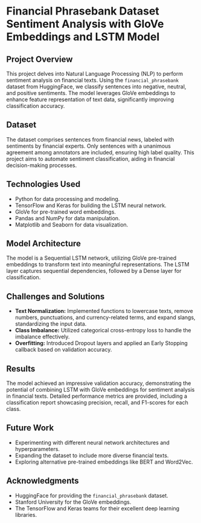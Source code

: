 # Financial Phrasebank Dataset Sentiment Analysis with GloVe Embeddings and LSTM Model

## Project Overview
This project delves into Natural Language Processing (NLP) to perform sentiment analysis on financial texts. Using the `financial_phrasebank` dataset from HuggingFace, we classify sentences into negative, neutral, and positive sentiments. The model leverages GloVe embeddings to enhance feature representation of text data, significantly improving classification accuracy.

## Dataset
The dataset comprises sentences from financial news, labeled with sentiments by financial experts. Only sentences with a unanimous agreement among annotators are included, ensuring high label quality. This project aims to automate sentiment classification, aiding in financial decision-making processes.

## Technologies Used
- Python for data processing and modeling.
- TensorFlow and Keras for building the LSTM neural network.
- GloVe for pre-trained word embeddings.
- Pandas and NumPy for data manipulation.
- Matplotlib and Seaborn for data visualization.

## Model Architecture
The model is a Sequential LSTM network, utilizing GloVe pre-trained embeddings to transform text into meaningful representations. The LSTM layer captures sequential dependencies, followed by a Dense layer for classification.

## Challenges and Solutions
- **Text Normalization:** Implemented functions to lowercase texts, remove numbers, punctuations, and currency-related terms, and expand slangs, standardizing the input data.
- **Class Imbalance:** Utilized categorical cross-entropy loss to handle the imbalance effectively.
- **Overfitting:** Introduced Dropout layers and applied an Early Stopping callback based on validation accuracy.

## Results
The model achieved an impressive validation accuracy, demonstrating the potential of combining LSTM with GloVe embeddings for sentiment analysis in financial texts. Detailed performance metrics are provided, including a classification report showcasing precision, recall, and F1-scores for each class.

## Future Work
- Experimenting with different neural network architectures and hyperparameters.
- Expanding the dataset to include more diverse financial texts.
- Exploring alternative pre-trained embeddings like BERT and Word2Vec.

## Acknowledgments
- HuggingFace for providing the `financial_phrasebank` dataset.
- Stanford University for the GloVe embeddings.
- The TensorFlow and Keras teams for their excellent deep learning libraries.
